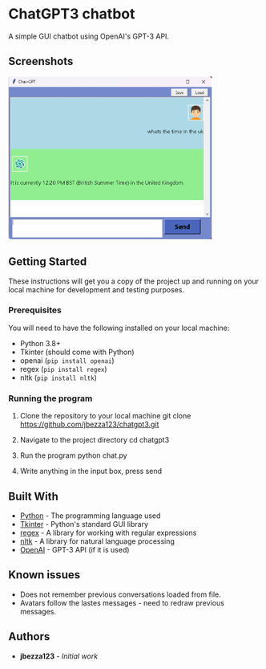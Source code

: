 # ChatGPT3 chatbot

A simple GUI chatbot using OpenAI's GPT-3 API.

## Screenshots
![Screenshot of the chatbot](screenshot1.png)

## Getting Started

These instructions will get you a copy of the project up and running on your local machine for development and testing purposes.

### Prerequisites

You will need to have the following installed on your local machine:

- Python 3.8+
- Tkinter (should come with Python)
- openai (`pip install openai`)
- regex (`pip install regex`)
- nltk (`pip install nltk`)

### Running the program

1. Clone the repository to your local machine
git clone https://github.com/jbezza123/chatgpt3.git


2. Navigate to the project directory
cd chatgpt3

3. Run the program
python chat.py

4. Write anything in the input box,
press send


## Built With

* [Python](https://www.python.org/) - The programming language used
* [Tkinter](https://docs.python.org/3/library/tk.html) - Python's standard GUI library
* [regex](https://pypi.org/project/regex/) - A library for working with regular expressions
* [nltk](https://www.nltk.org/) - A library for natural language processing
* [OpenAI](https://openai.com/) - GPT-3 API (if it is used)

## Known issues

* Does not remember previous conversations loaded from file.
* Avatars follow the lastes messages - need to redraw previous messages.



## Authors

* **jbezza123** - *Initial work*
